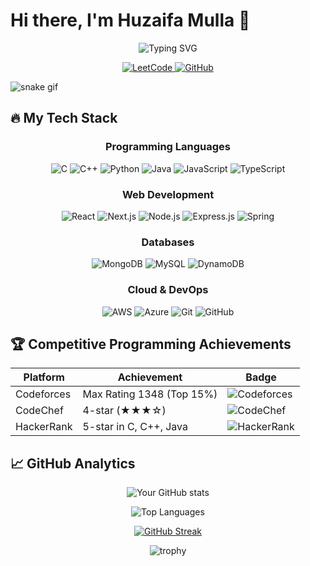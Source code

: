 # Hi there, I'm Huzaifa Mulla 👋 

<!-- Animated typing effect -->
<div align="center">
  <img src="https://readme-typing-svg.demolab.com?font=Fira+Code&pause=1000&color=22D3EE&width=435&lines=Computer+Science+Student;Full+Stack+Developer;Competitive+Programmer;Machine+Learning+Enthusiast" alt="Typing SVG" />
</div>

<!-- Social badges with animation -->
<p align="center">
  
  <a href="https://leetcode.com/your-profile/">
    <img src="https://img.shields.io/badge/-LeetCode-FFA116?style=for-the-badge&logo=LeetCode&logoColor=black&labelColor=101010" alt="LeetCode" />
  </a>
  <a href="https://github.com/v9pt">
    <img src="https://img.shields.io/badge/GitHub-100000?style=for-the-badge&logo=github&logoColor=white&labelColor=101010" alt="GitHub" />
  </a>
</p>

<!-- Animated divider -->
<img src="https://github.com/v9pt/v9pt/blob/output/github-contribution-grid-snake.svg" alt="snake gif" />

## 🔥 My Tech Stack

<!-- Animated tech stack cards -->
<div align="center">
  
### Programming Languages
<div>
  <img src="https://img.shields.io/badge/c-%2300599C.svg?style=for-the-badge&logo=c&logoColor=white" alt="C" />
  <img src="https://img.shields.io/badge/c++-%2300599C.svg?style=for-the-badge&logo=c%2B%2B&logoColor=white" alt="C++" />
  <img src="https://img.shields.io/badge/python-3670A0?style=for-the-badge&logo=python&logoColor=ffdd54" alt="Python" />
  <img src="https://img.shields.io/badge/java-%23ED8B00.svg?style=for-the-badge&logo=openjdk&logoColor=white" alt="Java" />
  <img src="https://img.shields.io/badge/javascript-%23323330.svg?style=for-the-badge&logo=javascript&logoColor=%23F7DF1E" alt="JavaScript" />
  <img src="https://img.shields.io/badge/typescript-%23007ACC.svg?style=for-the-badge&logo=typescript&logoColor=white" alt="TypeScript" />
</div>

### Web Development
<div>
  <img src="https://img.shields.io/badge/react-%2320232a.svg?style=for-the-badge&logo=react&logoColor=%2361DAFB" alt="React" />
  <img src="https://img.shields.io/badge/Next-black?style=for-the-badge&logo=next.js&logoColor=white" alt="Next.js" />
  <img src="https://img.shields.io/badge/node.js-6DA55F?style=for-the-badge&logo=node.js&logoColor=white" alt="Node.js" />
  <img src="https://img.shields.io/badge/express.js-%23404d59.svg?style=for-the-badge&logo=express&logoColor=%2361DAFB" alt="Express.js" />
  <img src="https://img.shields.io/badge/spring-%236DB33F.svg?style=for-the-badge&logo=spring&logoColor=white" alt="Spring" />
</div>

<!-- Animated database icons -->
### Databases
<div>
  <img src="https://img.shields.io/badge/MongoDB-%234ea94b.svg?style=for-the-badge&logo=mongodb&logoColor=white" alt="MongoDB" />
  <img src="https://img.shields.io/badge/mysql-%2300f.svg?style=for-the-badge&logo=mysql&logoColor=white" alt="MySQL" />
  <img src="https://img.shields.io/badge/Amazon%20DynamoDB-4053D6?style=for-the-badge&logo=Amazon%20DynamoDB&logoColor=white" alt="DynamoDB" />
</div>

<!-- Cloud with pulse animation -->
### Cloud & DevOps
<div>
  <img src="https://img.shields.io/badge/AWS-%23FF9900.svg?style=for-the-badge&logo=amazon-aws&logoColor=white" alt="AWS" />
  <img src="https://img.shields.io/badge/azure-%230072C6.svg?style=for-the-badge&logo=microsoftazure&logoColor=white" alt="Azure" />
  <img src="https://img.shields.io/badge/git-%23F05033.svg?style=for-the-badge&logo=git&logoColor=white" alt="Git" />
  <img src="https://img.shields.io/badge/github-%23121011.svg?style=for-the-badge&logo=github&logoColor=white" alt="GitHub" />
</div>
</div>

<!-- Animated trophy case -->
## 🏆 Competitive Programming Achievements
<div align="center">
  
| Platform       | Achievement | Badge |
|----------------|------------|-------|
| Codeforces     | Max Rating 1348 (Top 15%) | ![Codeforces](https://img.shields.io/badge/Codeforces-1F8ACB?style=flat-square&logo=codeforces&logoColor=white) |
| CodeChef       | 4-star (★★★☆) | ![CodeChef](https://img.shields.io/badge/CodeChef-%23964B00.svg?style=flat-square&logo=CodeChef&logoColor=white) |
| HackerRank     | 5-star in C, C++, Java | ![HackerRank](https://img.shields.io/badge/-HackerRank-2EC866?style=flat-square&logo=HackerRank&logoColor=white) |

</div>

<!-- Dynamic GitHub stats with glow effect -->
## 📈 GitHub Analytics
<div align="center">
  
![Your GitHub stats](https://github-readme-stats.vercel.app/api?username=v9pt&show_icons=true&theme=radical&include_all_commits=true&count_private=true&line_height=24)

![Top Languages](https://github-readme-stats.vercel.app/api/top-langs/?username=v9pt&layout=compact&theme=radical&langs_count=8&hide=html,css)

<!-- GitHub streak stats with fire animation -->
[![GitHub Streak](https://streak-stats.demolab.com?user=v9pt&theme=radical&fire=DD2727&ring=DD7230)](https://git.io/streak-stats)

<!-- GitHub trophy case -->
![trophy](https://github-profile-trophy.vercel.app/?username=v9pt&theme=radical&no-frame=true&row=2&column=4)

</div>



